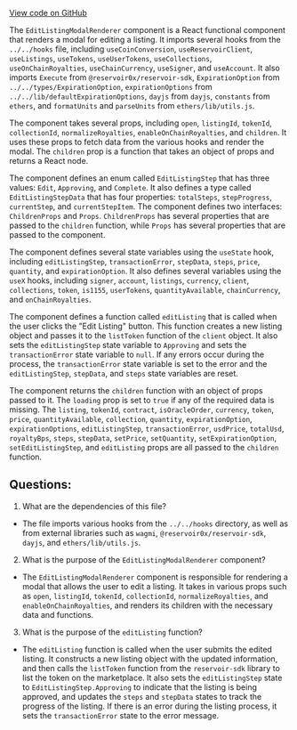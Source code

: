 [View code on GitHub](zoo-labs/zoo/blob/master/ui/src/modal/editListing/EditListingModalRenderer.tsx)

The `EditListingModalRenderer` component is a React functional component that renders a modal for editing a listing. It imports several hooks from the `../../hooks` file, including `useCoinConversion`, `useReservoirClient`, `useListings`, `useTokens`, `useUserTokens`, `useCollections`, `useOnChainRoyalties`, `useChainCurrency`, `useSigner`, and `useAccount`. It also imports `Execute` from `@reservoir0x/reservoir-sdk`, `ExpirationOption` from `../../types/ExpirationOption`, `expirationOptions` from `../../lib/defaultExpirationOptions`, `dayjs` from `dayjs`, `constants` from `ethers`, and `formatUnits` and `parseUnits` from `ethers/lib/utils.js`.

The component takes several props, including `open`, `listingId`, `tokenId`, `collectionId`, `normalizeRoyalties`, `enableOnChainRoyalties`, and `children`. It uses these props to fetch data from the various hooks and render the modal. The `children` prop is a function that takes an object of props and returns a React node.

The component defines an enum called `EditListingStep` that has three values: `Edit`, `Approving`, and `Complete`. It also defines a type called `EditListingStepData` that has four properties: `totalSteps`, `stepProgress`, `currentStep`, and `currentStepItem`. The component defines two interfaces: `ChildrenProps` and `Props`. `ChildrenProps` has several properties that are passed to the `children` function, while `Props` has several properties that are passed to the component.

The component defines several state variables using the `useState` hook, including `editListingStep`, `transactionError`, `stepData`, `steps`, `price`, `quantity`, and `expirationOption`. It also defines several variables using the `useX` hooks, including `signer`, `account`, `listings`, `currency`, `client`, `collections`, `token`, `is1155`, `userTokens`, `quantityAvailable`, `chainCurrency`, and `onChainRoyalties`.

The component defines a function called `editListing` that is called when the user clicks the "Edit Listing" button. This function creates a new listing object and passes it to the `listToken` function of the `client` object. It also sets the `editListingStep` state variable to `Approving` and sets the `transactionError` state variable to `null`. If any errors occur during the process, the `transactionError` state variable is set to the error and the `editListingStep`, `stepData`, and `steps` state variables are reset.

The component returns the `children` function with an object of props passed to it. The `loading` prop is set to `true` if any of the required data is missing. The `listing`, `tokenId`, `contract`, `isOracleOrder`, `currency`, `token`, `price`, `quantityAvailable`, `collection`, `quantity`, `expirationOption`, `expirationOptions`, `editListingStep`, `transactionError`, `usdPrice`, `totalUsd`, `royaltyBps`, `steps`, `stepData`, `setPrice`, `setQuantity`, `setExpirationOption`, `setEditListingStep`, and `editListing` props are all passed to the `children` function.
## Questions: 
 1. What are the dependencies of this file?
- The file imports various hooks from the `../../hooks` directory, as well as from external libraries such as `wagmi`, `@reservoir0x/reservoir-sdk`, `dayjs`, and `ethers/lib/utils.js`.

2. What is the purpose of the `EditListingModalRenderer` component?
- The `EditListingModalRenderer` component is responsible for rendering a modal that allows the user to edit a listing. It takes in various props such as `open`, `listingId`, `tokenId`, `collectionId`, `normalizeRoyalties`, and `enableOnChainRoyalties`, and renders its children with the necessary data and functions.

3. What is the purpose of the `editListing` function?
- The `editListing` function is called when the user submits the edited listing. It constructs a new listing object with the updated information, and then calls the `listToken` function from the `reservoir-sdk` library to list the token on the marketplace. It also sets the `editListingStep` state to `EditListingStep.Approving` to indicate that the listing is being approved, and updates the `steps` and `stepData` states to track the progress of the listing. If there is an error during the listing process, it sets the `transactionError` state to the error message.